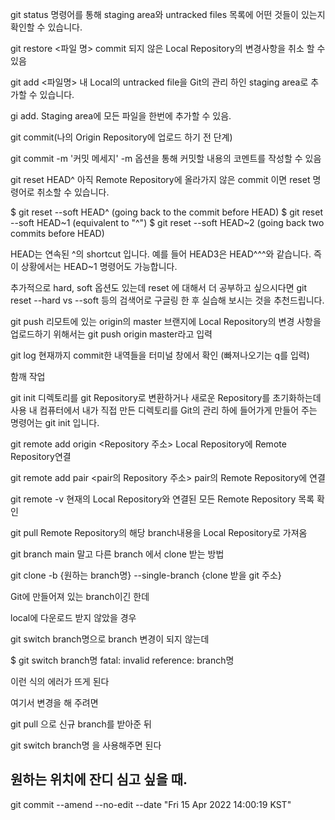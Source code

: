 git status 명령어를 통해 staging area와 untracked files 목록에 어떤 것들이 있는지 확인할 수 있습니다.

git restore <파일 명>
commit 되지 않은 Local Repository의 변경사항을 취소 할 수 있음

git add <파일명>
내 Local의 untracked file을 Git의 관리 하인 staging area로 추가할 수 있습니다.

gi add.
Staging area에 모든 파일을 한번에 추가할 수 있음.

git commit(나의 Origin Repository에 업로드 하기 전 단계) 

git commit -m '커밋 메세지'
-m 옵션을 통해 커밋할 내용의 코멘트를 작성할 수 있음

git reset HEAD^
아직 Remote Repository에 올라가지 않은 commit 이면
reset 명령어로 취소할 수 있습니다.

$ git reset --soft HEAD^ (going back to the commit before HEAD) 
$ git reset --soft HEAD~1 (equivalent to "^") 
$ git reset --soft HEAD~2 (going back two commits before HEAD)



HEAD는 연속된 ^의 shortcut 입니다. 예를 들어 HEAD3은 HEAD^^^와 같습니다. 
즉 이 상황에서는 HEAD~1 명령어도 가능합니다.

추가적으로 hard, soft 옵션도 있는데 reset 에 
대해서 더 공부하고 싶으시다면 git reset --hard vs --soft 등의 
검색어로 구글링 한 후 실습해 보시는 것을 추천드립니다.

git push <origin><branch>
리모트에 있는 origin의 master 브랜지에
Local Repository의 변경 사항을 업로드하기 위해서는
git push origin master라고 입력

git log
현재까지 commit한 내역들을 터미널 창에서 확인
(빠져나오기는 q를 입력)



함깨 작업

git init
디렉토리를 git Repository로 변환하거나
새로운 Repository를 초기화하는데 사용
내 컴퓨터에서 내가 직접 만든 디렉토리를 
Git의 관리 하에 들어가게 만들어 주는 명령어는 git init 입니다. 

git remote add origin <Repository 주소>
Local Repository에 Remote Repository연결

git remote add pair <pair의 Repository 주소>
pair의 Remote Repository에 연결

git remote -v
현재의 Local Repository와 연결된
모든 Remote Repository 목록 확인

git pull <shortname><branch>
Remote Repository의 해당 branch내용을 Local Repository로 가져옴



git branch main 말고 다른 branch 에서 clone 받는 방법 

git clone -b {원하는 branch명} --single-branch {clone 받을 git 주소}


Git에 만들어져 있는 branch이긴 한데

local에 다운로드 받지 않았을 경우

 

git switch branch명으로 branch 변경이 되지 않는데

$ git switch branch명
fatal: invalid reference: branch명

이런 식의 에러가 뜨게 된다

 

여기서 변경을 해 주려면

git pull 으로 신규 branch를 받아준 뒤

git switch branch명 을 사용해주면 된다

## 원하는 위치에 잔디 심고 싶을 때.
git commit --amend --no-edit --date "Fri 15 Apr 2022 14:00:19 KST"